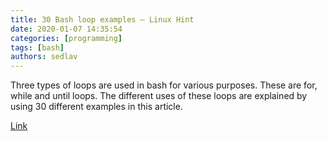 ```yaml
---
title: 30 Bash loop examples – Linux Hint
date: 2020-01-07 14:35:54
categories: [programming]
tags: [bash]
authors: sedlav
---
```


Three types of loops are used in bash for various purposes. These are for, while and until loops. The different uses of these loops are explained by using 30 different examples in this article.

[Link](https://linuxhint.com/30_bash_loop_examples/)
